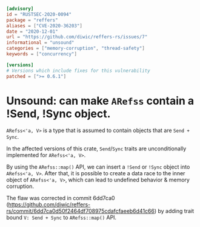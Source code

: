 ```toml
[advisory]
id = "RUSTSEC-2020-0094"
package = "reffers"
aliases = ["CVE-2020-36203"]
date = "2020-12-01"
url = "https://github.com/diwic/reffers-rs/issues/7"
informational = "unsound"
categories = ["memory-corruption", "thread-safety"]
keywords = ["concurrency"]

[versions]
# Versions which include fixes for this vulnerability
patched = [">= 0.6.1"]
```

# Unsound: can make `ARefss` contain a !Send, !Sync object.

`ARefss<'a, V>` is a type that is assumed to contain objects that are `Send + Sync`.

In the affected versions of this crate,
`Send`/`Sync` traits are unconditionally implemented for `ARefss<'a, V>`.

By using the `ARefss::map()` API, we can insert a `!Send` or `!Sync` object into `ARefss<'a, V>`. After that, it is possible to create a data race to the inner object of `ARefss<'a, V>`, which can lead to undefined behavior & memory corruption.

The flaw was corrected in commit 6dd7ca0 (https://github.com/diwic/reffers-rs/commit/6dd7ca0d50f2464df708975cdafcfaeeb6d41c66) by adding trait bound `V: Send + Sync` to `ARefss::map()` API.
